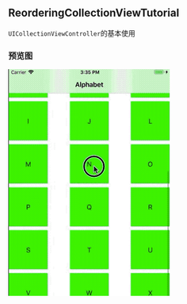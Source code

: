 ReorderingCollectionViewTutorial
----------

`UICollectionViewController`的基本使用


### 预览图
![](./ReorderingCollectionViewTutorial.gif)